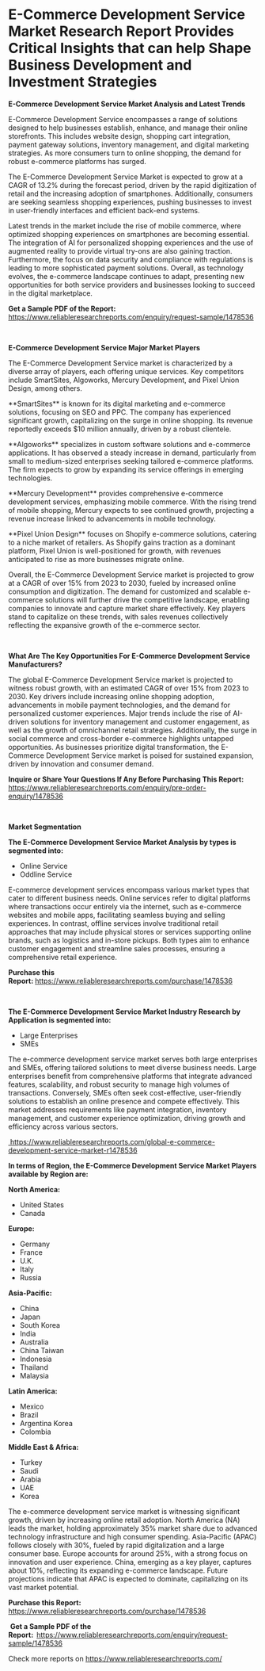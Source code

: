 <p><h1>E-Commerce Development Service Market Research Report Provides Critical Insights that can help Shape Business Development and Investment Strategies</h1></p><p><strong>E-Commerce Development Service Market Analysis and Latest Trends</strong></p>
<p><p>E-Commerce Development Service encompasses a range of solutions designed to help businesses establish, enhance, and manage their online storefronts. This includes website design, shopping cart integration, payment gateway solutions, inventory management, and digital marketing strategies. As more consumers turn to online shopping, the demand for robust e-commerce platforms has surged.</p><p>The E-Commerce Development Service Market is expected to grow at a CAGR of 13.2% during the forecast period, driven by the rapid digitization of retail and the increasing adoption of smartphones. Additionally, consumers are seeking seamless shopping experiences, pushing businesses to invest in user-friendly interfaces and efficient back-end systems. </p><p>Latest trends in the market include the rise of mobile commerce, where optimized shopping experiences on smartphones are becoming essential. The integration of AI for personalized shopping experiences and the use of augmented reality to provide virtual try-ons are also gaining traction. Furthermore, the focus on data security and compliance with regulations is leading to more sophisticated payment solutions. Overall, as technology evolves, the e-commerce landscape continues to adapt, presenting new opportunities for both service providers and businesses looking to succeed in the digital marketplace.</p></p>
<p><strong>Get a Sample PDF of the Report:&nbsp;</strong> <a href="https://www.reliableresearchreports.com/enquiry/request-sample/1478536?utm_campaign=2984&utm_medium=2&utm_source=Github&utm_content=ia&utm_term=23032025&utm_id=e-commerce-development-service">https://www.reliableresearchreports.com/enquiry/request-sample/1478536</a></p>
<p>&nbsp;</p>
<p><strong>E-Commerce Development Service Major Market Players</strong></p>
<p><p>The E-Commerce Development Service market is characterized by a diverse array of players, each offering unique services. Key competitors include SmartSites, Algoworks, Mercury Development, and Pixel Union Design, among others. </p><p>**SmartSites** is known for its digital marketing and e-commerce solutions, focusing on SEO and PPC. The company has experienced significant growth, capitalizing on the surge in online shopping. Its revenue reportedly exceeds $10 million annually, driven by a robust clientele.</p><p>**Algoworks** specializes in custom software solutions and e-commerce applications. It has observed a steady increase in demand, particularly from small to medium-sized enterprises seeking tailored e-commerce platforms. The firm expects to grow by expanding its service offerings in emerging technologies.</p><p>**Mercury Development** provides comprehensive e-commerce development services, emphasizing mobile commerce. With the rising trend of mobile shopping, Mercury expects to see continued growth, projecting a revenue increase linked to advancements in mobile technology.</p><p>**Pixel Union Design** focuses on Shopify e-commerce solutions, catering to a niche market of retailers. As Shopify gains traction as a dominant platform, Pixel Union is well-positioned for growth, with revenues anticipated to rise as more businesses migrate online.</p><p>Overall, the E-Commerce Development Service market is projected to grow at a CAGR of over 15% from 2023 to 2030, fueled by increased online consumption and digitization. The demand for customized and scalable e-commerce solutions will further drive the competitive landscape, enabling companies to innovate and capture market share effectively. Key players stand to capitalize on these trends, with sales revenues collectively reflecting the expansive growth of the e-commerce sector.</p></p>
<p>&nbsp;</p>
<p><strong>What Are The Key Opportunities For E-Commerce Development Service Manufacturers?</strong></p>
<p><p>The global E-Commerce Development Service market is projected to witness robust growth, with an estimated CAGR of over 15% from 2023 to 2030. Key drivers include increasing online shopping adoption, advancements in mobile payment technologies, and the demand for personalized customer experiences. Major trends include the rise of AI-driven solutions for inventory management and customer engagement, as well as the growth of omnichannel retail strategies. Additionally, the surge in social commerce and cross-border e-commerce highlights untapped opportunities. As businesses prioritize digital transformation, the E-Commerce Development Service market is poised for sustained expansion, driven by innovation and consumer demand.</p></p>
<p><strong>Inquire or Share Your Questions If Any Before Purchasing This Report:</strong> <a href="https://www.reliableresearchreports.com/enquiry/pre-order-enquiry/1478536?utm_campaign=2984&utm_medium=2&utm_source=Github&utm_content=ia&utm_term=23032025&utm_id=e-commerce-development-service">https://www.reliableresearchreports.com/enquiry/pre-order-enquiry/1478536</a></p>
<p>&nbsp;</p>
<p><strong>Market Segmentation</strong></p>
<p><strong>The E-Commerce Development Service Market Analysis by types is segmented into:</strong></p>
<p><ul><li>Online Service</li><li>Oddline Service</li></ul></p>
<p><p>E-commerce development services encompass various market types that cater to different business needs. Online services refer to digital platforms where transactions occur entirely via the internet, such as e-commerce websites and mobile apps, facilitating seamless buying and selling experiences. In contrast, offline services involve traditional retail approaches that may include physical stores or services supporting online brands, such as logistics and in-store pickups. Both types aim to enhance customer engagement and streamline sales processes, ensuring a comprehensive retail experience.</p></p>
<p><strong>Purchase this Report:&nbsp;</strong><a href="https://www.reliableresearchreports.com/purchase/1478536?utm_campaign=2984&utm_medium=2&utm_source=Github&utm_content=ia&utm_term=23032025&utm_id=e-commerce-development-service">https://www.reliableresearchreports.com/purchase/1478536</a></p>
<p>&nbsp;</p>
<p><strong>The E-Commerce Development Service Market Industry Research by Application is segmented into:</strong></p>
<p><ul><li>Large Enterprises</li><li>SMEs</li></ul></p>
<p><p>The e-commerce development service market serves both large enterprises and SMEs, offering tailored solutions to meet diverse business needs. Large enterprises benefit from comprehensive platforms that integrate advanced features, scalability, and robust security to manage high volumes of transactions. Conversely, SMEs often seek cost-effective, user-friendly solutions to establish an online presence and compete effectively. This market addresses requirements like payment integration, inventory management, and customer experience optimization, driving growth and efficiency across various sectors.</p></p>
<p><a href="https://www.reliableresearchreports.com/global-e-commerce-development-service-market-r1478536?utm_campaign=2984&utm_medium=2&utm_source=Github&utm_content=ia&utm_term=23032025&utm_id=e-commerce-development-service">&nbsp;https://www.reliableresearchreports.com/global-e-commerce-development-service-market-r1478536</a></p>
<p><strong>In terms of Region, the E-Commerce Development Service Market Players available by Region are:</strong></p>
<p>
    <p> <strong> North America: </strong>
        <ul>
            <li>United States</li>
            <li>Canada</li>
        </ul>
        </p> 
    <p> <strong> Europe: </strong>
        <ul>
            <li>Germany</li>
            <li>France</li>
            <li>U.K.</li>
            <li>Italy</li>
            <li>Russia</li>
        </ul>
        </p> 
    <p> <strong> Asia-Pacific: </strong>
        <ul>
            <li>China</li>
            <li>Japan</li>
            <li>South Korea</li>
            <li>India</li>
            <li>Australia</li>
            <li>China Taiwan</li>
            <li>Indonesia</li>
            <li>Thailand</li>
            <li>Malaysia</li>
        </ul>
        </p> 
    <p> <strong> Latin America: </strong>
        <ul>
            <li>Mexico</li>
            <li>Brazil</li>
            <li>Argentina Korea</li>
            <li>Colombia</li>
        </ul>
        </p> 
    <p> <strong> Middle East & Africa: </strong>
        <ul>
            <li>Turkey</li>
            <li>Saudi</li>
            <li>Arabia</li>
            <li>UAE</li>
            <li>Korea</li>
        </ul>
    </p>
    </p>
<p><p>The e-commerce development service market is witnessing significant growth, driven by increasing online retail adoption. North America (NA) leads the market, holding approximately 35% market share due to advanced technology infrastructure and high consumer spending. Asia-Pacific (APAC) follows closely with 30%, fueled by rapid digitalization and a large consumer base. Europe accounts for around 25%, with a strong focus on innovation and user experience. China, emerging as a key player, captures about 10%, reflecting its expanding e-commerce landscape. Future projections indicate that APAC is expected to dominate, capitalizing on its vast market potential.</p></p>
<p><strong>Purchase this Report: </strong><a href="https://www.reliableresearchreports.com/purchase/1478536?utm_campaign=2984&utm_medium=2&utm_source=Github&utm_content=ia&utm_term=23032025&utm_id=e-commerce-development-service">https://www.reliableresearchreports.com/purchase/1478536</a></p>
<p>&nbsp;<strong>Get a Sample PDF of the Report:&nbsp;&nbsp;</strong><a href="https://www.reliableresearchreports.com/enquiry/request-sample/1478536?utm_campaign=2984&utm_medium=2&utm_source=Github&utm_content=ia&utm_term=23032025&utm_id=e-commerce-development-service">https://www.reliableresearchreports.com/enquiry/request-sample/1478536</a></p>
<p><strong></strong></p>
<p>Check more reports on <a href="https://www.reliableresearchreports.com/?utm_campaign=2984&utm_medium=2&utm_source=Github&utm_content=ia&utm_term=23032025&utm_id=e-commerce-development-service">https://www.reliableresearchreports.com/</a></p>